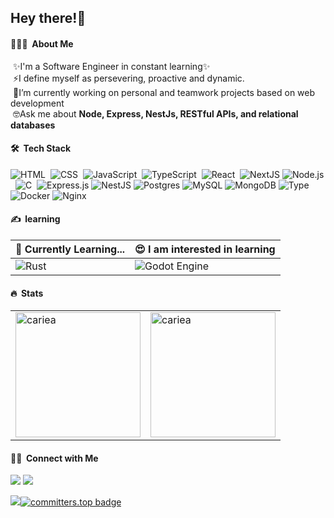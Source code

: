 ## Hey there!👋

#### 👨🏻‍💻 &nbsp;About Me

  &nbsp;✨I'm a Software Engineer in constant learning✨\
  &nbsp;⚡I define myself as persevering, proactive and dynamic.\
  &nbsp;🔭I’m currently working on personal and teamwork projects based on web development\
  &nbsp;🤓Ask me about **Node, Express, NestJs, RESTful APIs, and relational databases**


#### 🛠 &nbsp;Tech Stack

![HTML](https://img.shields.io/badge/-HTML-05122A?style=for-the-badge&logo=HTML5)&nbsp;
![CSS](https://img.shields.io/badge/-CSS-05122A?style=for-the-badge&logo=CSS3&logoColor=1572B6)&nbsp;
![JavaScript](https://img.shields.io/badge/-JavaScript-05122A?style=for-the-badge&logo=javascript)&nbsp;
![TypeScript](https://img.shields.io/badge/-TypeScript-05122A?style=for-the-badge&logo=typescript)&nbsp;
![React](https://img.shields.io/badge/-React-05122A?style=for-the-badge&logo=react)&nbsp;
![NextJS](https://img.shields.io/badge/Next-black?style=for-the-badge&logo=next.js&logoColor=white)
![Node.js](https://img.shields.io/badge/-Node.js-05122A?style=for-the-badge&logo=node.js)&nbsp;
![C](https://img.shields.io/badge/-C-05122A?style=for-the-badge&logo=C&logoColor=A8B9CC)&nbsp;
![Express.js](https://img.shields.io/badge/express.js-%23404d59.svg?style=for-the-badge&logo=express&logoColor=%2361DAFB)
![NestJS](https://img.shields.io/badge/nestjs-%23E0234E.svg?style=for-the-badge&logo=nestjs&logoColor=white)
![Postgres](https://img.shields.io/badge/postgres-%23316192.svg?style=for-the-badge&logo=postgresql&logoColor=white)
![MySQL](https://img.shields.io/badge/mysql-4479A1.svg?style=for-the-badge&logo=mysql&logoColor=white)
![MongoDB](https://img.shields.io/badge/MongoDB-%234ea94b.svg?style=for-the-badge&logo=mongodb&logoColor=white)
![Type](https://img.shields.io/badge/TypeORM-3982CE?style=for-the-badge&logo=TypeORM&logoColor=white)
![Docker](https://img.shields.io/badge/docker-%230db7ed.svg?style=for-the-badge&logo=docker&logoColor=white)
![Nginx](https://img.shields.io/badge/nginx-%23009639.svg?style=for-the-badge&logo=nginx&logoColor=white)

#### ✍️ &nbsp;learning

| 📝 Currently Learning... | 😍 I am interested in learning |
| --- | --- |
| ![Rust](https://img.shields.io/badge/rust-%23000000.svg?style=for-the-badge&logo=rust&logoColor=white) | ![Godot Engine](https://img.shields.io/badge/GODOT-%23FFFFFF.svg?style=for-the-badge&logo=godot-engine) |

#### 🔥 &nbsp;Stats

<table>
  <tr>
    <td valign="top" width="50%">
      <img src="https://github-readme-stats.vercel.app/api?username=cariea&show_icons=true&locale=en&theme=dracula" alt="cariea" style="height: 200px; width: auto;">
    </td>
    <td valign="top" width="50%">
      <img src="https://github-readme-stats.vercel.app/api/top-langs/?username=cariea&layout=compact&theme=dracula" alt="cariea" style="height: 200px; width: auto;">
    </td>
  </tr>
</table>

#### 🤝🏻 &nbsp;Connect with Me

<p>
  <a href="https://www.linkedin.com/in/carmelo-naim-542b81280/"><img src="https://img.shields.io/badge/-Carmelo%20Naim-0077B5?style=flat-square&logo=Linkedin&logoColor=white"/></a>
  <a href="mailto:cnaim.dev@gmail.com"><img src="https://img.shields.io/badge/-cnaim.dev@gmail.com-D14836?style=flat-square&logo=Gmail&logoColor=white"/></a>
</p>

<img src="https://komarev.com/ghpvc/?username=cariea&style=flat-square"/>[![committers.top badge](https://user-badge.committers.top/venezuela/Cariea.svg)](https://user-badge.committers.top/venezuela/Cariea)
